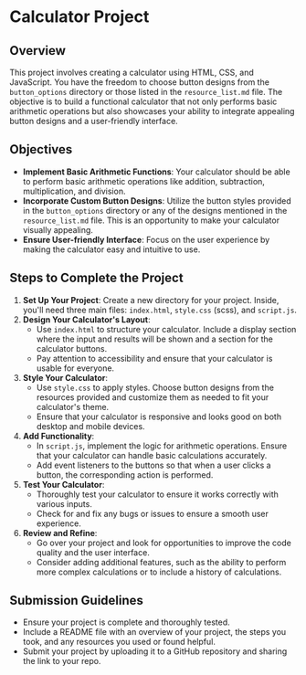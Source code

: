
# Calculator Project

## Overview
This project involves creating a calculator using HTML, CSS, and JavaScript. You have the freedom to choose button designs from the `button_options` directory or those listed in the `resource_list.md` file. The objective is to build a functional calculator that not only performs basic arithmetic operations but also showcases your ability to integrate appealing button designs and a user-friendly interface.

## Objectives
- **Implement Basic Arithmetic Functions**: Your calculator should be able to perform basic arithmetic operations like addition, subtraction, multiplication, and division.
- **Incorporate Custom Button Designs**: Utilize the button styles provided in the `button_options` directory or any of the designs mentioned in the `resource_list.md` file. This is an opportunity to make your calculator visually appealing.
- **Ensure User-friendly Interface**: Focus on the user experience by making the calculator easy and intuitive to use.

## Steps to Complete the Project

1. **Set Up Your Project**: Create a new directory for your project. Inside, you'll need three main files: `index.html`, `style.css` (scss), and `script.js`.
2. **Design Your Calculator's Layout**:
    - Use `index.html` to structure your calculator. Include a display section where the input and results will be shown and a section for the calculator buttons.
    - Pay attention to accessibility and ensure that your calculator is usable for everyone.
3. **Style Your Calculator**:
    - Use `style.css` to apply styles. Choose button designs from the resources provided and customize them as needed to fit your calculator's theme.
    - Ensure that your calculator is responsive and looks good on both desktop and mobile devices.
4. **Add Functionality**:
    - In `script.js`, implement the logic for arithmetic operations. Ensure that your calculator can handle basic calculations accurately.
    - Add event listeners to the buttons so that when a user clicks a button, the corresponding action is performed.
5. **Test Your Calculator**:
    - Thoroughly test your calculator to ensure it works correctly with various inputs.
    - Check for and fix any bugs or issues to ensure a smooth user experience.
6. **Review and Refine**:
    - Go over your project and look for opportunities to improve the code quality and the user interface.
    - Consider adding additional features, such as the ability to perform more complex calculations or to include a history of calculations.

## Submission Guidelines
- Ensure your project is complete and thoroughly tested.
- Include a README file with an overview of your project, the steps you took, and any resources you used or found helpful.
- Submit your project by uploading it to a GitHub repository and sharing the link to your repo.

